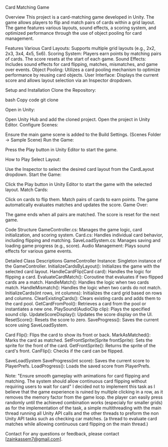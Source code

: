 Card Matching Game

Overview
This project is a card-matching game developed in Unity. The game allows players to flip and match pairs of cards within a grid layout. The game features various layouts, sound effects, a scoring system, and optimized performance through the use of object pooling for card management.

Features
Various Card Layouts: Supports multiple grid layouts (e.g., 2x2, 2x3, 3x4, 4x5, 5x6).
Scoring System: Players earn points by matching pairs of cards. The score resets at the start of each game.
Sound Effects: Includes sound effects for card flipping, matches, mismatches, and game over events.
Object Pooling: Utilizes a card pooling mechanism to optimize performance by reusing card objects.
User Interface: Displays the current score and allows layout selection via an Inspector dropdown.

Setup and Installation
Clone the Repository:

bash
Copy code
git clone <repository-url>


Open in Unity:

Open Unity Hub and add the cloned project.
Open the project in Unity Editor.
Configure Scenes:

Ensure the main game scene is added to the Build Settings. (Scenes Folder -> Sample Scene)
Run the Game:

Press the Play button in Unity Editor to start the game.

How to Play
Select Layout:

Use the Inspector to select the desired card layout from the CardLayout dropdown.
Start the Game:

Click the Play button in Unity Editor to start the game with the selected layout.
Match Cards:

Click on cards to flip them. Match pairs of cards to earn points.
The game automatically evaluates matches and updates the score.
Game Over:

The game ends when all pairs are matched. The score is reset for the next game.

Code Structure
GameController.cs: Manages the game logic, card initialization, and scoring system.
Card.cs: Handles individual card behavior, including flipping and matching.
SaveLoadSystem.cs: Manages saving and loading game progress (e.g., score).
Audio Management: Plays sound effects for various game events.

Detailed Class Descriptions
GameController
Instance: Singleton instance of the GameController.
InitializeCardsByLayout(): Initializes the game with the selected card layout.
HandleCardFlip(Card card): Handles the logic for flipping a card.
EvaluateCardMatch(): Coroutine that evaluates if two flipped cards are a match.
HandleMatch(): Handles the logic when two cards match.
HandleMismatch(): Handles the logic when two cards do not match.
InitializeCards(int rows, int columns): Initializes the card grid based on rows and columns.
ClearExistingCards(): Clears existing cards and adds them to the card pool.
GetCardFromPool(): Retrieves a card from the pool or instantiates a new one.
PlaySound(AudioClip clip): Plays the specified sound clip.
UpdateScoreDisplay(): Updates the score display on the UI.
ResetScore(): Resets the score to zero.
SaveProgress(): Saves the current score using SaveLoadSystem.

Card
Flip(): Flips the card to show its front or back.
MarkAsMatched(): Marks the card as matched.
SetFrontSprite(Sprite frontSprite): Sets the sprite for the front of the card.
GetFrontSprite(): Returns the sprite of the card's front.
CanFlip(): Checks if the card can be flipped.


SaveLoadSystem
SaveProgress(int score): Saves the current score to PlayerPrefs.
LoadProgress(): Loads the saved score from PlayerPrefs.

Note: 
"Ensure smooth gameplay with animations for card flipping and matching. The system
should allow continuous card flipping without requiring users to wait for card"
I decided not to implement this task as I believe that the game experience is ruined by multiple clicking in a row, as it removes the memory factor from the game loop. the player can easily press randomly until the achieved combination works (especialy for smaller grids)
as for the implementation of the task, a simple multithreading with the main thread running all Unity API calls and the other threads to preform the non Unity API tasks such as checking car matches. (a thread to evaluate card matches while allowing continuous card flipping on the main thread.)


Contact
For any questions or feedback, please contact [zainkassem7@gmail.com].



